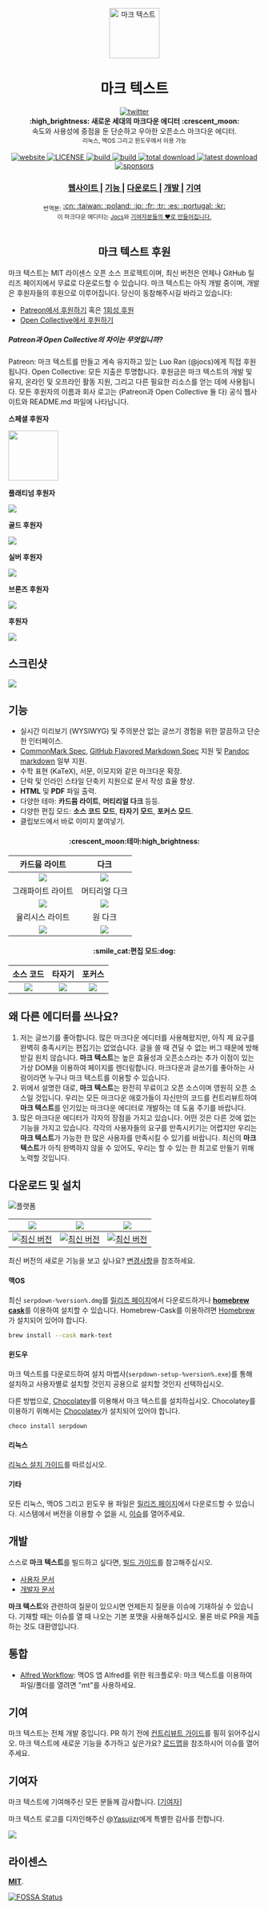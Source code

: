 <p align="center"><img src="../../static/logo-small.png" alt="마크 텍스트" width="100" height="100"></p>

<h1 align="center">마크 텍스트</h1>

<div align="center">
  <a href="https://twitter.com/intent/tweet?via=serpdownme&url=https://github.com/serpdown/serpdown/&text=What%20do%20you%20want%20to%20say%20to%20app?&hashtags=happyserpdown">
    <img src="https://img.shields.io/twitter/url/https/github.com/serpdown/serpdown.svg?style=for-the-badge" alt="twitter">
  </a>
</div>
<div align="center">
  <strong>:high_brightness: 새로운 세대의 마크다운 에디터 :crescent_moon:</strong><br>
  속도와 사용성에 중점을 둔 단순하고 우아한 오픈소스 마크다운 에디터.<br>
  <sub>리눅스, 맥OS 그리고 윈도우에서 이용 가능</sub>
</div>

<br>

<div align="center">
  <!-- Version -->
  <a href="https://serpdown.github.io/website">
    <img src="https://badge.fury.io/gh/jocs%2Fserpdown.svg" alt="website">
  </a>
  <!-- License -->
  <a href="LICENSE">
    <img src="https://img.shields.io/github/license/serpdown/serpdown.svg" alt="LICENSE">
  </a>
  <!-- Build Status -->
  <a href="https://travis-ci.org/serpdown/serpdown/">
    <img src="https://travis-ci.org/serpdown/serpdown.svg?branch=master" alt="build">
  </a>
  <a href="https://ci.appveyor.com/project/serpdown/serpdown/branch/master">
    <img src="https://ci.appveyor.com/api/projects/status/l4gxgydj0i95hmxg/branch/master?svg=true" alt="build">
  </a>
  <!-- Downloads total -->
  <a href="https://github.com/serpdown/serpdown/releases">
    <img src="https://img.shields.io/github/downloads/serpdown/serpdown/total.svg" alt="total download">
  </a>
  <!-- Downloads latest release -->
  <a href="https://github.com/serpdown/serpdown/releases/latest">
    <img src="https://img.shields.io/github/downloads/serpdown/serpdown/v0.17.1/total.svg" alt="latest download">
  </a>
  <!-- sponsors -->
  <a href="https://opencollective.com/serpdown">
    <img src="https://opencollective.com/serpdown/tiers/silver-sponsors/badge.svg?label=SilverSponsors&color=brightgreen" alt="sponsors">
  </a>
</div>

<div align="center">
  <h3>
    <a href="https://github.com/serpdown/serpdown">
      웹사이트
    </a>
    <span> | </span>
    <a href="https://github.com/serpdown/serpdown#features">
      기능
    </a>
    <span> | </span>
    <a href="https://github.com/serpdown/serpdown#download-and-installation">
      다운로드
    </a>
    <span> | </span>
    <a href="https://github.com/serpdown/serpdown#development">
      개발
    </a>
    <span> | </span>
    <a href="https://github.com/serpdown/serpdown#contribution">
      기여
    </a>
  </h3>
</div>

<div align="center">
  <sub>번역본:</sub>
  <a href="zh_cn.md#readme">
    <span>:cn:</span>
  </a>
  <a href="zh_tw.md#readme">
    <span>:taiwan:</span>
  </a>
  <a href="pl.md#readme">
    <span>:poland:</span>
  </a>
  <a href="ja.md#readme">
    <span>:jp:</span>
  </a>
  <a href="french.md#readme">
    <span>:fr:</span>
  </a>
  <a href="tr.md#readme">
    <span>:tr:</span>
  </a>
  <a href="spanish.md#readme">
    <span>:es:</span>
  </a>
  <a href="pt.md#readme">
    <span>:portugal:</span>
  </a>
  <a href="ko.md#readme">
    <span>:kr:</span>
  </a>
</div>

<div align="center">
  <sub>이 마크다운 에디터는
    <a href="https://github.com/Jocs">Jocs</a>와
    <a href="https://github.com/serpdown/serpdown/graphs/contributors">
      기여자분들의 ❤︎로 만들어집니다.
    </a>
  </sub>
</div>

<br />

<h2 align="center">마크 텍스트 후원</h2>

마크 텍스트는 MIT 라이센스 오픈 소스 프로젝트이며, 최신 버전은 언제나 GitHub 릴리즈 페이지에서 무료로 다운로드할 수 있습니다. 마크 텍스트는 아직 개발 중이며, 개발은 후원자들의 후원으로 이루어집니다. 당신이 동참해주시길 바라고 있습니다:

- [Patreon에서 후원하기](https://www.patreon.com/ranluo) 혹은 [1회성 후원](https://github.com/Jocs/sponsor.me)
- [Open Collective에서 후원하기](https://opencollective.com/serpdown)

##### Patreon과 Open Collective의 차이는 무엇입니까?

Patreon: 마크 텍스트를 만들고 계속 유지하고 있는 Luo Ran (@jocs)에게 직접 후원됩니다.
Open Collective: 모든 지출은 투명합니다. 후원금은 마크 텍스트의 개발 및 유지, 온라인 및 오프라인 활동 지원, 그리고 다른 필요한 리소스를 얻는 데에 사용됩니다. 모든 후원자의 이름과 회사 로고는 (Patreon과 Open Collective 둘 다) 공식 웹사이트와 README.md 파일에 나타납니다.

**스페셜 후원자**

<a href="https://www.dogedoge.com/">
 <img src="https://www.dogedoge.com/assets/new_logo.min.png" width="100" height="100">
</a>

**플래티넘 후원자**

<a href="https://opencollective.com/serpdown#platinum-sponsors">
 <img src="https://opencollective.com/serpdown/tiers/platinum-sponsors.svg?avatarHeight=36&width=600">
</a>

**골드 후원자**

<a href="https://opencollective.com/serpdown#platinum-sponsors">
  <img src="https://opencollective.com/serpdown/tiers/gold-sponsors.svg?avatarHeight=36&width=600">
</a>

**실버 후원자**

<a href="https://opencollective.com/serpdown#platinum-sponsors">
  <img src="https://opencollective.com/serpdown/tiers/silver-sponsors.svg?avatarHeight=36&width=600">
</a>

**브론즈 후원자**

<a href="https://opencollective.com/serpdown#platinum-sponsors">
  <img src="https://opencollective.com/serpdown/tiers/bronze-sponsors.svg?avatarHeight=36&width=600">
</a>

**후원자**

<a href="https://opencollective.com/serpdown#backers">
  <img src="https://opencollective.com/serpdown/tiers/backer.svg?avatarHeight=36&width=600">
</a>

## 스크린샷

![](docs/serpdown.png?raw=true)

## 기능

- 실시간 미리보기 (WYSIWYG) 및 주의분산 없는 글쓰기 경험을 위한 깔끔하고 단순한 인터페이스.
- [CommonMark Spec](https://spec.commonmark.org/0.29/), [GitHub Flavored Markdown Spec](https://github.github.com/gfm/) 지원 및 [Pandoc markdown](https://pandoc.org/MANUAL.html#pandocs-markdown) 일부 지원.
- 수학 표현 (KaTeX), 서문, 이모지와 같은 마크다운 확장.
- 단락 및 인라인 스타일 단축키 지원으로 문서 작성 효율 향상.
- **HTML** 및 **PDF** 파일 출력.
- 다양한 테마: **카드뮴 라이트**, **머티리얼 다크** 등등.
- 다양한 편집 모드: **소스 코드 모드**, **타자기 모드**, **포커스 모드**.
- 클립보드에서 바로 이미지 붙여넣기.

<h4 align="center">:crescent_moon:테마:high_brightness:</h4>

| 카드뮴 라이트                                      | 다크                                            |
|:-------------------------------------------------:|:-----------------------------------------------:|
| ![](docs/themeImages/cadmium-light.png?raw=true)  | ![](docs/themeImages/dark.png?raw=true)         |
| 그래파이트 라이트                                  | 머티리얼 다크                                    |
| ![](docs/themeImages/graphite-light.png?raw=true) | ![](docs/themeImages/materal-dark.png?raw=true) |
| 율리시스 라이트                                    | 원 다크                                          |
| ![](docs/themeImages/ulysses-light.png?raw=true)  | ![](docs/themeImages/one-dark.png?raw=true)     |

<h4 align="center">:smile_cat:편집 모드:dog:</h4>

| 소스 코드             | 타자기                   | 포커스               |
|:--------------------:|:------------------------:|:-------------------:|
| ![](docs/source.gif) | ![](docs/typewriter.gif) | ![](docs/focus.gif) |

## 왜 다른 에디터를 쓰나요?

1. 저는 글쓰기를 좋아합니다. 많은 마크다운 에디터를 사용해왔지만, 아직 제 요구를 완벽히 충족시키는 편집기는 없었습니다. 글을 쓸 때 견딜 수 없는 버그 때문에 방해 받길 원치 않습니다. **마크 텍스트**는 높은 효율성과 오픈소스라는 추가 이점이 있는 가상 DOM을 이용하여 페이지를 렌더링합니다. 마크다운과 글쓰기를 좋아하는 사람이라면 누구나 마크 텍스트를 이용할 수 있습니다.
2. 위에서 설명한 대로, **마크 텍스트**는 완전히 무료이고 오픈 소스이며 영원히 오픈 소스일 것입니다. 우리는 모든 마크다운 애호가들이 자신만의 코드를 컨트리뷰트하여 **마크 텍스트**를 인기있는 마크다운 에디터로 개발하는 데 도움 주기를 바랍니다.
3. 많은 마크다운 에디터가 각자의 장점을 가지고 있습니다. 어떤 것은 다른 것에 없는 기능을 가지고 있습니다. 각각의 사용자들의 요구를 만족시키기는 어렵지만 우리는 **마크 텍스트**가 가능한 한 많은 사용자를 만족시킬 수 있기를 바랍니다. 최신의 **마크 텍스트**가 아직 완벽하지 않을 수 있어도, 우리는 할 수 있는 한 최고로 만들기 위해 노력할 것입니다.
## 다운로드 및 설치

![플랫폼](https://img.shields.io/static/v1.svg?label=Platform&message=Linux-64%20|%20macOS-64%20|%20Win-32%20|%20Win-64&style=for-the-badge)

| ![](https://raw.githubusercontent.com/wiki/ryanoasis/nerd-fonts/screenshots/v1.0.x/mac-pass-sm.png)                                                                                                  | ![](https://raw.githubusercontent.com/wiki/ryanoasis/nerd-fonts/screenshots/v1.0.x/windows-pass-sm.png)                                                                                                          | ![](https://raw.githubusercontent.com/wiki/ryanoasis/nerd-fonts/screenshots/v1.0.x/linux-pass-sm.png)                                                                                                                        |
|:----------------------------------------------------------------------------------------------------------------------------------------------------------------------------------------------------:|:----------------------------------------------------------------------------------------------------------------------------------------------------------------------------------------------------------------:|:----------------------------------------------------------------------------------------------------------------------------------------------------------------------------------------------------------------------------:|
| [![최신 버전](https://img.shields.io/github/downloads/serpdown/serpdown/latest/serpdown-x64.dmg.svg)](https://github.com/serpdown/serpdown/releases/download/v0.17.1/serpdown-x64.dmg) | [![최신 버전](https://img.shields.io/github/downloads/serpdown/serpdown/latest/serpdown-setup.exe.svg)](https://github.com/serpdown/serpdown/releases/download/v0.17.1/serpdown-setup.exe) | [![최신 버전](https://img.shields.io/github/downloads/serpdown/serpdown/latest/serpdown-x86_64.AppImage.svg)](https://github.com/serpdown/serpdown/releases/download/v0.17.1/serpdown-x86_64.AppImage) |

최신 버전의 새로운 기능을 보고 싶나요? [변경사항](.github/CHANGELOG.md)을 참조하세요.

#### 맥OS

최신 `serpdown-%version%.dmg`를 [릴리즈 페이지](https://github.com/serpdown/serpdown/releases/latest)에서 다운로드하거나 [**homebrew cask**](https://github.com/caskroom/homebrew-cask)를 이용하여 설치할 수 있습니다. Homebrew-Cask를 이용하려면 [Homebrew](https://brew.sh/)가 설치되어 있어야 합니다.

```bash
brew install --cask mark-text
```

#### 윈도우

마크 텍스트를 다운로드하여 설치 마법사(`serpdown-setup-%version%.exe`)를 통해 설치하고 사용자별로 설치할 것인지 공용으로 설치할 것인지 선택하십시오.

다른 방법으로, [Chocolatey](https://chocolatey.org/)를 이용해서 마크 텍스트를 설치하십시오. Chocolatey를 이용하기 위해서는 [Chocolatey](https://chocolatey.org/install)가 설치되어 있어야 합니다.

```bash
choco install serpdown
```

#### 리눅스

[리눅스 설치 가이드](docs/LINUX.md)를 따르십시오.

#### 기타

모든 리눅스, 맥OS 그리고 윈도우 용 파일은 [릴리즈 페이지](https://github.com/serpdown/serpdown/releases/latest)에서 다운로드할 수 있습니다. 시스템에서 버전을 이용할 수 없을 시, [이슈](https://github.com/serpdown/serpdown/issues)를 열어주세요.

## 개발

스스로 **마크 텍스트**를 빌드하고 싶다면, [빌드 가이드](docs/dev/BUILD.md)를 참고해주십시오.

- [사용자 문서](docs/README.md)
- [개발자 문서](docs/dev/README.md)

**마크 텍스트**와 관련하여 질문이 있으시면 언제든지 질문을 이슈에 기재하실 수 있습니다. 기재할 때는 이슈를 열 때 나오는 기본 포맷을 사용해주십시오. 물론 바로 PR을 제출하는 것도 대환영입니다.

## 통합

- [Alfred Workflow](http://www.packal.org/workflow/mark-text): 맥OS 앱 Alfred를 위한 워크플로우: 마크 텍스트를 이용하여 파일/폴더를 열려면 "mt"를 사용하세요.

## 기여

마크 텍스트는 전체 개발 중입니다. PR 하기 전에 [컨트리뷰트 가이드](CONTRIBUTING.md)를 필히 읽어주십시오.
마크 텍스트에 새로운 기능을 추가하고 싶은가요? [로드맵](https://github.com/serpdown/serpdown/projects)을 참조하시어 이슈를 열어주세요.

## 기여자

마크 텍스트에 기여해주신 모든 분들께 감사합니다. [[기여자](https://github.com/serpdown/serpdown/graphs/contributors)]

마크 텍스트 로고를 디자인해주신 @[Yasujizr](https://github.com/Yasujizr)에게 특별한 감사를 전합니다.

<a href="https://github.com/serpdown/serpdown/graphs/contributors"><img src="https://opencollective.com/serpdown/contributors.svg?width=890" /></a>

## 라이센스

[**MIT**](LICENSE).

[![FOSSA Status](https://app.fossa.io/api/projects/git%2Bgithub.com%2Fserpdown%2Fserpdown.svg?type=large)](https://app.fossa.io/projects/git%2Bgithub.com%2Fserpdown%2Fserpdown?ref=badge_large)
